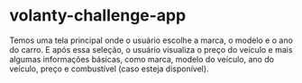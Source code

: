 # volanty-challenge-app
Temos uma tela principal onde o usuário escolhe a marca, o modelo e o ano do carro. E após essa seleção, o usuário visualiza o preço do veículo e mais algumas informações básicas, como marca, modelo do veículo, ano do veículo, preço e combustível (caso esteja disponível).
